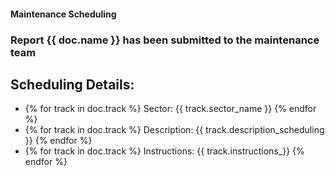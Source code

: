 <h4>Maintenance Scheduling</h4>
<h3>Report {{ doc.name }} has been submitted to the maintenance team</h3>

<h2>Scheduling Details:</h2>

<ul>
<li>
{% for track in doc.track %}
Sector: {{ track.sector_name }}
{% endfor %}
</li>

<li>
{% for track in doc.track %}
Description: {{ track.description_scheduling }}
{% endfor %}
</li>

<li>
{% for track in doc.track %}
Instructions: {{ track.instructions_}}
{% endfor %}
</li>
</ul>